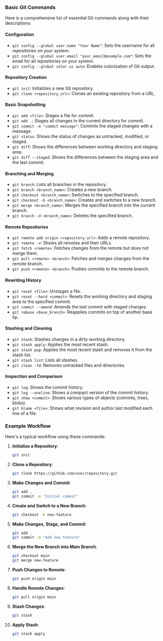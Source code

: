 ### Basic Git Commands

Here is a comprehensive list of essential Git commands along with their descriptions:

#### **Configuration**
- `git config --global user.name "Your Name"`: Sets the username for all repositories on your system.
- `git config --global user.email "your_email@example.com"`: Sets the email for all repositories on your system.
- `git config --global color.ui auto`: Enables colorization of Git output.

#### **Repository Creation**
- `git init`: Initializes a new Git repository.
- `git clone <repository_url>`: Clones an existing repository from a URL.

#### **Basic Snapshotting**
- `git add <file>`: Stages a file for commit.
- `git add .`: Stages all changes in the current directory for commit.
- `git commit -m "commit message"`: Commits the staged changes with a message.
- `git status`: Shows the status of changes as untracked, modified, or staged.
- `git diff`: Shows the differences between working directory and staging area.
- `git diff --staged`: Shows the differences between the staging area and the last commit.

#### **Branching and Merging**
- `git branch`: Lists all branches in the repository.
- `git branch <branch_name>`: Creates a new branch.
- `git checkout <branch_name>`: Switches to the specified branch.
- `git checkout -b <branch_name>`: Creates and switches to a new branch.
- `git merge <branch_name>`: Merges the specified branch into the current branch.
- `git branch -d <branch_name>`: Deletes the specified branch.

#### **Remote Repositories**
- `git remote add origin <repository_url>`: Adds a remote repository.
- `git remote -v`: Shows all remotes and their URLs.
- `git fetch <remote>`: Fetches changes from the remote but does not merge them.
- `git pull <remote> <branch>`: Fetches and merges changes from the remote branch.
- `git push <remote> <branch>`: Pushes commits to the remote branch.

#### **Rewriting History**
- `git reset <file>`: Unstages a file.
- `git reset --hard <commit>`: Resets the working directory and staging area to the specified commit.
- `git commit --amend`: Amends the last commit with staged changes.
- `git rebase <base_branch>`: Reapplies commits on top of another base tip.

#### **Stashing and Cleaning**
- `git stash`: Stashes changes in a dirty working directory.
- `git stash apply`: Applies the most recent stash.
- `git stash pop`: Applies the most recent stash and removes it from the stash list.
- `git stash list`: Lists all stashes.
- `git clean -fd`: Removes untracked files and directories.

#### **Inspection and Comparison**
- `git log`: Shows the commit history.
- `git log --oneline`: Shows a compact version of the commit history.
- `git show <commit>`: Shows various types of objects (commits, trees, blobs).
- `git blame <file>`: Shows what revision and author last modified each line of a file.

### Example Workflow

Here's a typical workflow using these commands:

1. **Initialize a Repository**:
   ```bash
   git init
   ```

2. **Clone a Repository**:
   ```bash
   git clone https://github.com/user/repository.git
   ```

3. **Make Changes and Commit**:
   ```bash
   git add .
   git commit -m "Initial commit"
   ```

4. **Create and Switch to a New Branch**:
   ```bash
   git checkout -b new-feature
   ```

5. **Make Changes, Stage, and Commit**:
   ```bash
   git add .
   git commit -m "Add new feature"
   ```

6. **Merge the New Branch into Main Branch**:
   ```bash
   git checkout main
   git merge new-feature
   ```

7. **Push Changes to Remote**:
   ```bash
   git push origin main
   ```

8. **Handle Remote Changes**:
   ```bash
   git pull origin main
   ```

9. **Stash Changes**:
   ```bash
   git stash
   ```

10. **Apply Stash**:
    ```bash
    git stash apply
    ```
